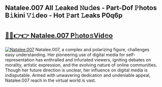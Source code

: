 ## Natalee.007 All 𝙻eaked 𝙽u𝚍es - Part-Dof 𝙿hotos B𝚒kini 𝚅𝚒deo - Hot 𝙿art 𝙻eaks P0q6p

# <h2><a href="http://ld03z8y.urlbe.top/?page=Natalee.007">🔗🔗👉👉 Natalee.007 P𝚑oto𝚜Vid𝚎o</a></h2>

[![Natalee.007](https://i.imgur.com/eBuTRDB.gif)](http://ld03z8y.urlbe.top/?page=Natalee.007)
Natalee.007, a complex and polarizing figure, challenges easy understanding. Her pioneering use of digital media for self-representation has enthralled and infuriated viewers, igniting debates on morality, artistic expression, and the evolving nature of online communities. Though her future direction is unclear, her influence on digital media is indisputable. Armed with unwavering dedication and undeniable appeal, Natalee.007 reach in the virtual world is vast.
